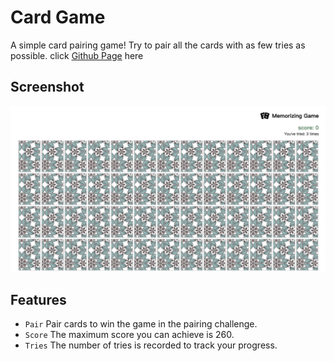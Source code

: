 # Card Game
A simple card pairing game! Try to pair all the cards with as few tries as possible.
click [Github Page](https://klu0926.github.io/ac-card-game/) here

## Screenshot
![screenshot](images/screen1.png)

## Features
- `Pair` Pair cards to win the game in the pairing challenge.
- `Score` The maximum score you can achieve is 260.
- `Tries` The number of tries is recorded to track your progress.